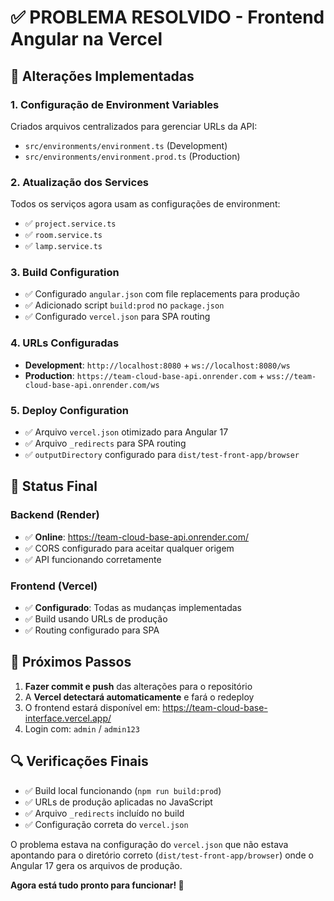 # ✅ PROBLEMA RESOLVIDO - Frontend Angular na Vercel

## 🔧 Alterações Implementadas

### 1. **Configuração de Environment Variables**
Criados arquivos centralizados para gerenciar URLs da API:

- `src/environments/environment.ts` (Development)
- `src/environments/environment.prod.ts` (Production)

### 2. **Atualização dos Services**
Todos os serviços agora usam as configurações de environment:

- ✅ `project.service.ts` 
- ✅ `room.service.ts`
- ✅ `lamp.service.ts`

### 3. **Build Configuration**
- ✅ Configurado `angular.json` com file replacements para produção
- ✅ Adicionado script `build:prod` no `package.json`
- ✅ Configurado `vercel.json` para SPA routing

### 4. **URLs Configuradas**
- **Development**: `http://localhost:8080` + `ws://localhost:8080/ws`
- **Production**: `https://team-cloud-base-api.onrender.com` + `wss://team-cloud-base-api.onrender.com/ws`

### 5. **Deploy Configuration**
- ✅ Arquivo `vercel.json` otimizado para Angular 17
- ✅ Arquivo `_redirects` para SPA routing
- ✅ `outputDirectory` configurado para `dist/test-front-app/browser`

## 🚀 Status Final

### Backend (Render)
- ✅ **Online**: https://team-cloud-base-api.onrender.com/
- ✅ CORS configurado para aceitar qualquer origem
- ✅ API funcionando corretamente

### Frontend (Vercel)
- ✅ **Configurado**: Todas as mudanças implementadas
- ✅ Build usando URLs de produção
- ✅ Routing configurado para SPA

## 📝 Próximos Passos

1. **Fazer commit e push** das alterações para o repositório
2. A **Vercel detectará automaticamente** e fará o redeploy
3. O frontend estará disponível em: https://team-cloud-base-interface.vercel.app/
4. Login com: `admin` / `admin123`

## 🔍 Verificações Finais

- ✅ Build local funcionando (`npm run build:prod`)
- ✅ URLs de produção aplicadas no JavaScript
- ✅ Arquivo `_redirects` incluído no build
- ✅ Configuração correta do `vercel.json`

O problema estava na configuração do `vercel.json` que não estava apontando para o diretório correto (`dist/test-front-app/browser`) onde o Angular 17 gera os arquivos de produção.

**Agora está tudo pronto para funcionar! 🎉**
